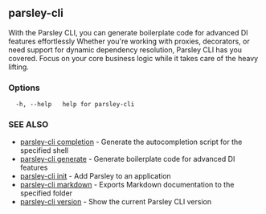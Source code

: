 ## parsley-cli

With the Parsley CLI, you can generate boilerplate code for advanced DI features effortlessly Whether you're working with proxies, decorators, or need support for dynamic dependency resolution, Parsley CLI has you covered. Focus on your core business logic while it takes care of the heavy lifting.

### Options

```
  -h, --help   help for parsley-cli
```

### SEE ALSO

* [parsley-cli completion](./completion/index.md)	 - Generate the autocompletion script for the specified shell
* [parsley-cli generate](./generate/index.md)	 - Generate boilerplate code for advanced DI features
* [parsley-cli init](parsley-cli_init.md)	 - Add Parsley to an application
* [parsley-cli markdown](parsley-cli_markdown.md)	 - Exports Markdown documentation to the specified folder
* [parsley-cli version](parsley-cli_version.md)	 - Show the current Parsley CLI version
